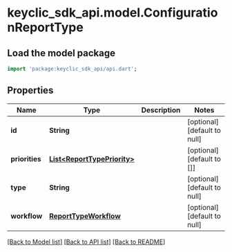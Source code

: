 # keyclic_sdk_api.model.ConfigurationReportType

## Load the model package
```dart
import 'package:keyclic_sdk_api/api.dart';
```

## Properties
Name | Type | Description | Notes
------------ | ------------- | ------------- | -------------
**id** | **String** |  | [optional] [default to null]
**priorities** | [**List&lt;ReportTypePriority&gt;**](ReportTypePriority.md) |  | [optional] [default to []]
**type** | **String** |  | [optional] [default to null]
**workflow** | [**ReportTypeWorkflow**](ReportTypeWorkflow.md) |  | [optional] [default to null]

[[Back to Model list]](../README.md#documentation-for-models) [[Back to API list]](../README.md#documentation-for-api-endpoints) [[Back to README]](../README.md)


